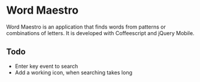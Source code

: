 # Word Maestro

Word Maestro is an application that finds words from patterns or
combinations of letters. It is developed with Coffeescript and jQuery
Mobile.

## Todo

* Enter key event to search
* Add a working icon, when searching takes long

